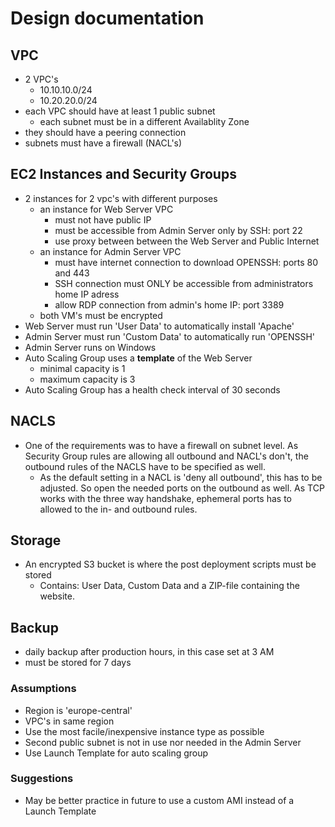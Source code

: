 # Design documentation

## VPC

- 2 VPC's
  - 10.10.10.0/24
  - 10.20.20.0/24
- each VPC should have at least 1 public subnet
  - each subnet must be in a different Availablity Zone
- they should have a peering connection
- subnets must have a firewall (NACL's)

## EC2 Instances and Security Groups

- 2 instances for 2 vpc's with different purposes
  - an instance for Web Server VPC
    - must not have public IP
    - must be accessible from Admin Server only by SSH: port 22
    - use proxy between between the Web Server and Public Internet
  - an instance for Admin Server VPC
    - must have internet connection to download OPENSSH: ports 80 and 443
    - SSH connection must ONLY be accessible from administrators home IP adress
    - allow RDP connection from admin's home IP: port 3389
  - both VM's must be encrypted
- Web Server must run 'User Data' to automatically install 'Apache'
- Admin Server must run 'Custom Data' to automatically run 'OPENSSH'
- Admin Server runs on Windows
- Auto Scaling Group uses a **template** of the Web Server
  - minimal capacity is 1
  - maximum capacity is 3
- Auto Scaling Group has a health check interval of 30 seconds

## NACLS

- One of the requirements was to have a firewall on subnet level. As Security Group rules are allowing all outbound and NACL's don't, the outbound rules of the NACLS have to be specified as well.  
  - As the default setting in a NACL is 'deny all outbound', this has to be adjusted. So open the needed ports on the outbound as well. As TCP works with the three way handshake, ephemeral ports has to allowed to the in- and outbound rules.

## Storage

- An encrypted S3 bucket is where the post deployment scripts must be stored
  - Contains: User Data, Custom Data and a ZIP-file containing the website.

## Backup

- daily backup after production hours, in this case set at 3 AM
- must be stored for 7 days

### Assumptions

- Region is 'europe-central'
- VPC's in same region
- Use the most facile/inexpensive instance type as possible
- Second public subnet is not in use nor needed in the Admin Server
- Use Launch Template for auto scaling group

### Suggestions
- May be better practice in future to use a custom AMI instead of a Launch Template
